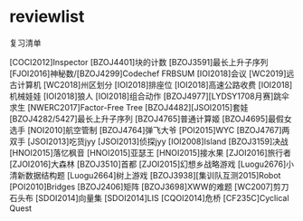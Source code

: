 # reviewlist
复习清单

[COCI2012]Inspector
[BZOJ4401]块的计数
[BZOJ3591]最长上升子序列
[FJOI2016]神秘数/[BZOJ4299]Codechef FRBSUM
[IOI2018]会议
[WC2019]远古计算机
[WC2018]州区划分
[IOI2018]排座位
[IOI2018]高速公路收费
[IOI2018]机械娃娃
[IOI2018]狼人
[IOI2018]组合动作
[BZOJ4977][LYDSY1708月赛]跳伞求生
[NWERC2017]Factor-Free Tree
[BZOJ4482][JSOI2015]套娃
[BZOJ4282/5427]最长上升子序列
[BZOJ4765]普通计算姬
[BZOJ4695]最假女选手
[NOI2010]航空管制
[BZOJ4764]弹飞大爷
[POI2015]WYC
[BZOJ4767]两双手
[JSOI2013]吃货jyy
[JSOI2013]侦探jyy
[IOI2008]Island
[BZOJ3159]决战
[HNOI2015]落忆枫音
[HNOI2015]亚瑟王
[HNOI2015]接水果
[ZJOI2016]旅行者
[ZJOI2016]大森林
[BZOJ3510]首都
[ZJOI2015]幻想乡战略游戏
[Luogu2676]小清新数据结构题
[Luogu2664]树上游戏
[BZOJ3938][集训队互测2015]Robot
[POI2010]Bridges
[BZOJ2406]矩阵
[BZOJ3698]XWW的难题
[WC2007]剪刀石头布
[SDOI2014]向量集
[SDOI2014]LIS
[CQOI2014]危桥
[CF235C]Cyclical Quest